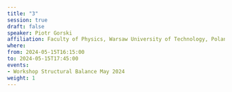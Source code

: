 ```yaml
---
title: "3"
session: true
draft: false
speaker: Piotr Gorski
affiliation: Faculty of Physics, Warsaw University of Technology, Poland
where:
from: 2024-05-15T16:15:00
to: 2024-05-15T17:45:00
events:
- Workshop Structural Balance May 2024
weight: 1
---
```

